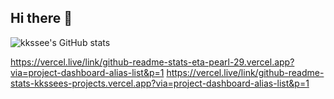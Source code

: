 ## Hi there 👋
![kkssee's GitHub stats](https://github-readme-stats-kkssees-projects.vercel.app/api?username=kkssee)

https://vercel.live/link/github-readme-stats-eta-pearl-29.vercel.app?via=project-dashboard-alias-list&p=1
https://vercel.live/link/github-readme-stats-kkssees-projects.vercel.app?via=project-dashboard-alias-list&p=1
<!--
**kkssee/kkssee** is a ✨ _special_ ✨ repository because its `README.md` (this file) appears on your GitHub profile.

Here are some ideas to get you started:

- 🔭 I’m currently working on ...
- 🌱 I’m currently learning ...
- 👯 I’m looking to collaborate on ...
- 🤔 I’m looking for help with ...
- 💬 Ask me about ...
- 📫 How to reach me: ...
- 😄 Pronouns: ...
- ⚡ Fun fact: ...
-->
